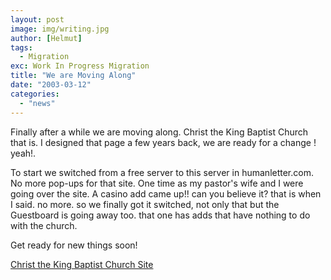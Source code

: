 ```yaml
---
layout: post
image: img/writing.jpg
author: [Helmut]
tags:
  - Migration
exc: Work In Progress Migration
title: "We are Moving Along"
date: "2003-03-12"
categories: 
  - "news"
---
```


Finally after a while we are moving along. Christ the King Baptist Church that is. I designed that page a few years back, we are ready for a change ! yeah!.

To start we switched from a free server to this server in humanletter.com. No more pop-ups for that site. One time as my pastor's wife and I were going over the site. A casino add came up!! can you believe it? that is when I said. no more. so we finally got it switched, not only that but the Guestboard is going away too. that one has adds that have nothing to do with the church.

Get ready for new things soon!

[Christ the King Baptist Church Site](http://www.christthekingbaptistchurch.org)

